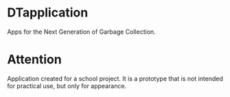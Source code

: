 # DTapplication
Apps for the Next Generation of Garbage Collection.

# Attention
Application created for a school project. It is a prototype that is not intended for practical use, but only for appearance.
